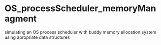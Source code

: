# OS_processScheduler_memoryManagment
simulating an OS process scheduler with buddy memory allocation system using apropriate data structures
